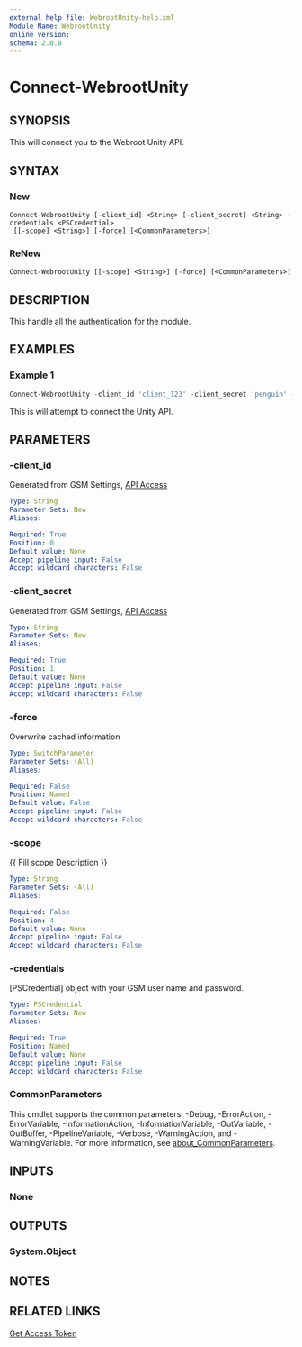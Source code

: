 ```yaml
---
external help file: WebrootUnity-help.xml
Module Name: WebrootUnity
online version:
schema: 2.0.0
---
```


# Connect-WebrootUnity

## SYNOPSIS
This will connect you to the Webroot Unity API.

## SYNTAX

### New
```
Connect-WebrootUnity [-client_id] <String> [-client_secret] <String> -credentials <PSCredential>
 [[-scope] <String>] [-force] [<CommonParameters>]
```

### ReNew
```
Connect-WebrootUnity [[-scope] <String>] [-force] [<CommonParameters>]
```

## DESCRIPTION
This handle all the authentication for the module.

## EXAMPLES

### Example 1
```powershell
Connect-WebrootUnity -client_id 'client_123' -client_secret 'penguin' -credentials Get-Credential
```

This is will attempt to connect the Unity API.

## PARAMETERS

### -client_id
Generated from GSM Settings, [API Access](https://my.webrootanywhere.com/gsm.aspx#page_tab_account_apiaccess)

```yaml
Type: String
Parameter Sets: New
Aliases:

Required: True
Position: 0
Default value: None
Accept pipeline input: False
Accept wildcard characters: False
```

### -client_secret
Generated from GSM Settings, [API Access](https://my.webrootanywhere.com/gsm.aspx#page_tab_account_apiaccess)

```yaml
Type: String
Parameter Sets: New
Aliases:

Required: True
Position: 1
Default value: None
Accept pipeline input: False
Accept wildcard characters: False
```

### -force
Overwrite cached information

```yaml
Type: SwitchParameter
Parameter Sets: (All)
Aliases:

Required: False
Position: Named
Default value: False
Accept pipeline input: False
Accept wildcard characters: False
```

### -scope
{{ Fill scope Description }}

```yaml
Type: String
Parameter Sets: (All)
Aliases:

Required: False
Position: 4
Default value: None
Accept pipeline input: False
Accept wildcard characters: False
```

### -credentials
[PSCredential] object with your GSM user name and password.

```yaml
Type: PSCredential
Parameter Sets: New
Aliases:

Required: True
Position: Named
Default value: None
Accept pipeline input: False
Accept wildcard characters: False
```

### CommonParameters
This cmdlet supports the common parameters: -Debug, -ErrorAction, -ErrorVariable, -InformationAction, -InformationVariable, -OutVariable, -OutBuffer, -PipelineVariable, -Verbose, -WarningAction, and -WarningVariable. For more information, see [about_CommonParameters](http://go.microsoft.com/fwlink/?LinkID=113216).

## INPUTS

### None
## OUTPUTS

### System.Object
## NOTES

## RELATED LINKS

[Get Access Token](https://unityapi.webrootcloudav.com/Docs/en/APIDoc/GettingStarted#gettingStarted-acquireCredentials)